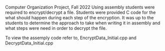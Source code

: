 Computer Organization Project, Fall 2022
Using assembly students were required to encrypt/decrypt a file.
Students were provided C code for the what should happen during each step of the encryption.
It was up to the students to determine the approach to take when writing it in assembly and what
steps were need in order to decrypt the file.

To view the assemply code refer to, EncryptData_Initial.cpp and DecryptData_Initial.cpp 
